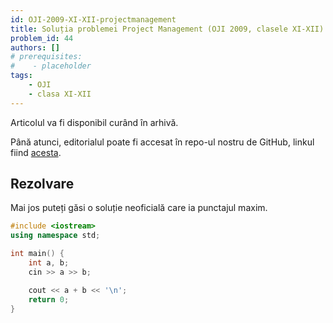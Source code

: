 ```yaml
---
id: OJI-2009-XI-XII-projectmanagement
title: Soluția problemei Project Management (OJI 2009, clasele XI-XII)
problem_id: 44
authors: []
# prerequisites:
#    - placeholder
tags:
    - OJI
    - clasa XI-XII
---
```

Articolul va fi disponibil curând în arhivă.

Până atunci, editorialul poate fi accesat în repo-ul nostru de GitHub, linkul fiind [acesta](https://github.com/roalgo-discord/Romanian-Olympiad-Solutions/blob/main/OJI%20(regional%20olympiad)/2009/11-12/project_management.pdf).

## Rezolvare

Mai jos puteți găsi o soluție neoficială care ia punctajul maxim.

```cpp
#include <iostream>
using namespace std;

int main() {
    int a, b;
    cin >> a >> b;

    cout << a + b << '\n';
    return 0;
}
```
